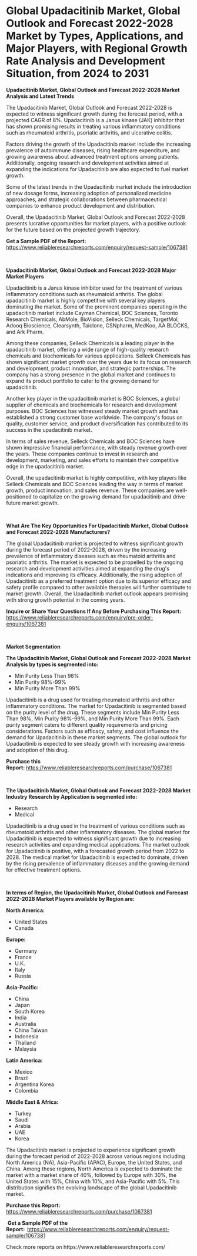 <p><h1>Global Upadacitinib Market, Global Outlook and Forecast 2022-2028 Market by Types, Applications, and Major Players, with Regional Growth Rate Analysis and Development Situation, from 2024 to 2031</h1></p><p><strong>Upadacitinib Market, Global Outlook and Forecast 2022-2028 Market Analysis and Latest Trends</strong></p>
<p><p>The Upadacitinib Market, Global Outlook and Forecast 2022-2028 is expected to witness significant growth during the forecast period, with a projected CAGR of 8%. Upadacitinib is a Janus kinase (JAK) inhibitor that has shown promising results in treating various inflammatory conditions such as rheumatoid arthritis, psoriatic arthritis, and ulcerative colitis.</p><p>Factors driving the growth of the Upadacitinib market include the increasing prevalence of autoimmune diseases, rising healthcare expenditure, and growing awareness about advanced treatment options among patients. Additionally, ongoing research and development activities aimed at expanding the indications for Upadacitinib are also expected to fuel market growth.</p><p>Some of the latest trends in the Upadacitinib market include the introduction of new dosage forms, increasing adoption of personalized medicine approaches, and strategic collaborations between pharmaceutical companies to enhance product development and distribution.</p><p>Overall, the Upadacitinib Market, Global Outlook and Forecast 2022-2028 presents lucrative opportunities for market players, with a positive outlook for the future based on the projected growth trajectory.</p></p>
<p><strong>Get a Sample PDF of the Report:&nbsp;</strong> <a href="https://www.reliableresearchreports.com/enquiry/request-sample/1067381">https://www.reliableresearchreports.com/enquiry/request-sample/1067381</a></p>
<p>&nbsp;</p>
<p><strong>Upadacitinib Market, Global Outlook and Forecast 2022-2028 Major Market Players</strong></p>
<p><p>Upadacitinib is a Janus kinase inhibitor used for the treatment of various inflammatory conditions such as rheumatoid arthritis. The global upadacitinib market is highly competitive with several key players dominating the market. Some of the prominent companies operating in the upadacitinib market include Cayman Chemical, BOC Sciences, Toronto Research Chemicals, AbMole, BioVision, Selleck Chemicals, TargetMol, Adooq Bioscience, Clearsynth, Taiclone, CSNpharm, MedKoo, AA BLOCKS, and Ark Pharm.</p><p>Among these companies, Selleck Chemicals is a leading player in the upadacitinib market, offering a wide range of high-quality research chemicals and biochemicals for various applications. Selleck Chemicals has shown significant market growth over the years due to its focus on research and development, product innovation, and strategic partnerships. The company has a strong presence in the global market and continues to expand its product portfolio to cater to the growing demand for upadacitinib.</p><p>Another key player in the upadacitinib market is BOC Sciences, a global supplier of chemicals and biochemicals for research and development purposes. BOC Sciences has witnessed steady market growth and has established a strong customer base worldwide. The company's focus on quality, customer service, and product diversification has contributed to its success in the upadacitinib market.</p><p>In terms of sales revenue, Selleck Chemicals and BOC Sciences have shown impressive financial performance, with steady revenue growth over the years. These companies continue to invest in research and development, marketing, and sales efforts to maintain their competitive edge in the upadacitinib market.</p><p>Overall, the upadacitinib market is highly competitive, with key players like Selleck Chemicals and BOC Sciences leading the way in terms of market growth, product innovation, and sales revenue. These companies are well-positioned to capitalize on the growing demand for upadacitinib and drive future market growth.</p></p>
<p>&nbsp;</p>
<p><strong>What Are The Key Opportunities For Upadacitinib Market, Global Outlook and Forecast 2022-2028 Manufacturers?</strong></p>
<p><p>The global Upadacitinib market is projected to witness significant growth during the forecast period of 2022-2028, driven by the increasing prevalence of inflammatory diseases such as rheumatoid arthritis and psoriatic arthritis. The market is expected to be propelled by the ongoing research and development activities aimed at expanding the drug's indications and improving its efficacy. Additionally, the rising adoption of Upadacitinib as a preferred treatment option due to its superior efficacy and safety profile compared to other available therapies will further contribute to market growth. Overall, the Upadacitinib market outlook appears promising with strong growth potential in the coming years.</p></p>
<p><strong>Inquire or Share Your Questions If Any Before Purchasing This Report:</strong> <a href="https://www.reliableresearchreports.com/enquiry/pre-order-enquiry/1067381">https://www.reliableresearchreports.com/enquiry/pre-order-enquiry/1067381</a></p>
<p>&nbsp;</p>
<p><strong>Market Segmentation</strong></p>
<p><strong>The Upadacitinib Market, Global Outlook and Forecast 2022-2028 Market Analysis by types is segmented into:</strong></p>
<p><ul><li>Min Purity Less Than 98%</li><li>Min Purity 98%-99%</li><li>Min Purity More Than 99%</li></ul></p>
<p><p>Upadacitinib is a drug used for treating rheumatoid arthritis and other inflammatory conditions. The market for Upadacitinib is segmented based on the purity level of the drug. These segments include Min Purity Less Than 98%, Min Purity 98%-99%, and Min Purity More Than 99%. Each purity segment caters to different quality requirements and pricing considerations. Factors such as efficacy, safety, and cost influence the demand for Upadacitinib in these market segments. The global outlook for Upadacitinib is expected to see steady growth with increasing awareness and adoption of this drug.</p></p>
<p><strong>Purchase this Report:&nbsp;</strong><a href="https://www.reliableresearchreports.com/purchase/1067381">https://www.reliableresearchreports.com/purchase/1067381</a></p>
<p>&nbsp;</p>
<p><strong>The Upadacitinib Market, Global Outlook and Forecast 2022-2028 Market Industry Research by Application is segmented into:</strong></p>
<p><ul><li>Research</li><li>Medical</li></ul></p>
<p><p>Upadacitinib is a drug used in the treatment of various conditions such as rheumatoid arthritis and other inflammatory diseases. The global market for Upadacitinib is expected to witness significant growth due to increasing research activities and expanding medical applications. The market outlook for Upadacitinib is positive, with a forecasted growth period from 2022 to 2028. The medical market for Upadacitinib is expected to dominate, driven by the rising prevalence of inflammatory diseases and the growing demand for effective treatment options.</p></p>
<p>&nbsp;</p>
<p><strong>In terms of Region, the Upadacitinib Market, Global Outlook and Forecast 2022-2028 Market Players available by Region are:</strong></p>
<p>
    <p> <strong> North America: </strong>
        <ul>
            <li>United States</li>
            <li>Canada</li>
        </ul>
        </p> 
    <p> <strong> Europe: </strong>
        <ul>
            <li>Germany</li>
            <li>France</li>
            <li>U.K.</li>
            <li>Italy</li>
            <li>Russia</li>
        </ul>
        </p> 
    <p> <strong> Asia-Pacific: </strong>
        <ul>
            <li>China</li>
            <li>Japan</li>
            <li>South Korea</li>
            <li>India</li>
            <li>Australia</li>
            <li>China Taiwan</li>
            <li>Indonesia</li>
            <li>Thailand</li>
            <li>Malaysia</li>
        </ul>
        </p> 
    <p> <strong> Latin America: </strong>
        <ul>
            <li>Mexico</li>
            <li>Brazil</li>
            <li>Argentina Korea</li>
            <li>Colombia</li>
        </ul>
        </p> 
    <p> <strong> Middle East & Africa: </strong>
        <ul>
            <li>Turkey</li>
            <li>Saudi</li>
            <li>Arabia</li>
            <li>UAE</li>
            <li>Korea</li>
        </ul>
    </p>
    </p>
<p><p>The Upadacitinib market is projected to experience significant growth during the forecast period of 2022-2028 across various regions including North America (NA), Asia-Pacific (APAC), Europe, the United States, and China. Among these regions, North America is expected to dominate the market with a market share of 40%, followed by Europe with 30%, the United States with 15%, China with 10%, and Asia-Pacific with 5%. This distribution signifies the evolving landscape of the global Upadacitinib market.</p></p>
<p><strong>Purchase this Report: </strong><a href="https://www.reliableresearchreports.com/purchase/1067381">https://www.reliableresearchreports.com/purchase/1067381</a></p>
<p>&nbsp;<strong>Get a Sample PDF of the Report:&nbsp;&nbsp;</strong><a href="https://www.reliableresearchreports.com/enquiry/request-sample/1067381">https://www.reliableresearchreports.com/enquiry/request-sample/1067381</a></p>
<p><strong></strong></p>
<p>Check more reports on https://www.reliableresearchreports.com/</p>